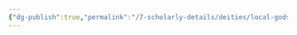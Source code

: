 ```yaml
---
{"dg-publish":true,"permalink":"/7-scholarly-details/deities/local-gods/haldor/","noteIcon":""}
---
```


